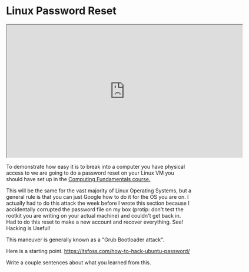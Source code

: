 # Linux Password Reset

<iframe allowfullscreen height="360" src="https://www.youtube.com/embed/KQLhv0MRJSo?wmode=opaque" width="640"></iframe>  

To demonstrate how easy it is to break into a computer you have physical
access to we are going to do a password reset on your Linux VM you
should have set up in the [Computing Fundamentals
course.](https://www.roppers.org/courses/computing-fundamentals)

This will be the same for the vast majority of Linux Operating Systems,
but a general rule is that you can just Google how to do it for the OS
you are on. I actually had to do this attack the week before I wrote
this section because I accidentally corrupted the password file on my
box (protip: don't test the rootkit you are writing on your actual
machine) and couldn't get back in. Had to do this reset to make a new
account and recover everything. See! Hacking is Useful!

This maneuver is generally known as a "Grub Bootloader attack".

Here is a starting point.
<a href="https://itsfoss.com/how-to-hack-ubuntu-password/"
rel="noopener"
target="_blank">https://itsfoss.com/how-to-hack-ubuntu-password/</a>

Write a couple sentences about what you learned from this.
